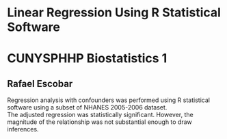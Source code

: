 # Linear Regression Using R Statistical Software

<h1>CUNYSPHHP Biostatistics 1</h1>
<h2>Rafael Escobar</h2>
<b></b>
<em></em>
Regression analysis with confounders was performed using R statistical software using a subset of NHANES 2005-2006 dataset. <br>
The adjusted regression was statistically significant. However, the magnitude of the relationship was not substantial enough to draw inferences.

